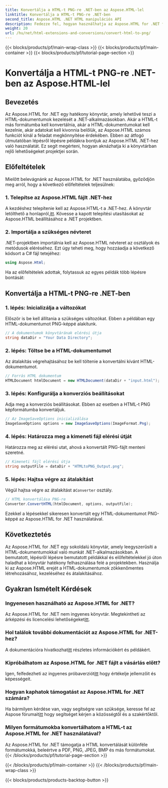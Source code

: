 ```yaml
---
title: Konvertálja a HTML-t PNG-re .NET-ben az Aspose.HTML-lel
linktitle: Konvertálja a HTML-t PNG-re .NET-ben
second_title: Aspose.HTML .NET HTML manipulációs API
description: Fedezze fel, hogyan használhatja az Aspose.HTML for .NET fájlt HTML-dokumentumok manipulálására és konvertálására. Lépésről lépésre útmutató a hatékony .NET fejlesztéshez.
weight: 20
url: /hu/net/html-extensions-and-conversions/convert-html-to-png/
---
```


{{< blocks/products/pf/main-wrap-class >}}
{{< blocks/products/pf/main-container >}}
{{< blocks/products/pf/tutorial-page-section >}}

# Konvertálja a HTML-t PNG-re .NET-ben az Aspose.HTML-lel


## Bevezetés

Az Aspose.HTML for .NET egy hatékony könyvtár, amely lehetővé teszi a HTML-dokumentumok kezelését a .NET-alkalmazásokban. Akár a HTML-t más formátumba kell konvertálnia, akár a HTML-dokumentumokat kell kezelnie, akár adatokat kell kivonnia belőlük, az Aspose.HTML számos funkciót kínál a feladat megkönnyítése érdekében. Ebben az átfogó útmutatóban lépésről lépésre példákra bontjuk az Aspose.HTML .NET-hez való használatát. Ez segít megérteni, hogyan aknázhatja ki a könyvtárban rejlő lehetőségeket projektjei során.

## Előfeltételek

Mielőtt belevágnánk az Aspose.HTML for .NET használatába, győződjön meg arról, hogy a következő előfeltételek teljesülnek:

### 1. Telepítse az Aspose.HTML fájlt .NET-hez

 A kezdéshez telepítenie kell az Aspose.HTML-t a .NET-hez. A könyvtár letölthető a honlapról,[itt](https://releases.aspose.com/html/net/). Kövesse a kapott telepítési utasításokat az Aspose.HTML beállításához a .NET projektben.

### 2. Importálja a szükséges névteret

.NET-projektben importálnia kell az Aspose.HTML névteret az osztályok és metódusok eléréséhez. Ezt úgy teheti meg, hogy hozzáadja a következő kódsort a C# fájl tetejéhez:

```csharp
using Aspose.Html;
```

Ha az előfeltételek adottak, folytassuk az egyes példák több lépésre bontását:

## Konvertálja a HTML-t PNG-re .NET-ben

### 1. lépés: Inicializálja a változókat

Először is be kell állítania a szükséges változókat. Ebben a példában egy HTML-dokumentumot PNG-képpé alakítunk.

```csharp
// A dokumentumok könyvtárának elérési útja
string dataDir = "Your Data Directory";
```

### 2. lépés: Töltse be a HTML-dokumentumot

Az átalakítás végrehajtásához be kell töltenie a konvertálni kívánt HTML-dokumentumot. 

```csharp
// Forrás HTML dokumentum
HTMLDocument htmlDocument = new HTMLDocument(dataDir + "input.html");
```

### 3. lépés: Konfigurálja a konverziós beállításokat

Adja meg a konverziós beállításokat. Ebben az esetben a HTML-t PNG képformátumba konvertáljuk.

```csharp
// Az ImageSaveOptions inicializálása
ImageSaveOptions options = new ImageSaveOptions(ImageFormat.Png);
```

### 4. lépés: Határozza meg a kimeneti fájl elérési útját

Határozza meg az elérési utat, ahová a konvertált PNG-fájlt menteni szeretné.

```csharp
// Kimeneti fájl elérési útja
string outputFile = dataDir + "HTMLtoPNG_Output.png";
```

### 5. lépés: Hajtsa végre az átalakítást

 Végül hajtsa végre az átalakítást a`Converter` osztály.

```csharp
// HTML konvertálása PNG-re
Converter.ConvertHTML(htmlDocument, options, outputFile);
```

Ezekkel a lépésekkel sikeresen konvertált egy HTML-dokumentumot PNG-képpé az Aspose.HTML for .NET használatával.

## Következtetés

Az Aspose.HTML for .NET egy sokoldalú könyvtár, amely leegyszerűsíti a HTML-dokumentumokkal való munkát .NET-alkalmazásokban. A bemutatott, lépésről lépésre bemutatott példákkal és előfeltételekkel jó úton haladhat a könyvtár hatékony felhasználása felé a projektekben. Használja ki az Aspose.HTML erejét a HTML-dokumentumok zökkenőmentes létrehozásához, kezeléséhez és átalakításához.

## Gyakran Ismételt Kérdések

### Ingyenesen használható az Aspose.HTML for .NET?
 Az Aspose.HTML for .NET nem ingyenes könyvtár. Megtekintheti az árképzési és licencelési lehetőségeket[itt](https://purchase.aspose.com/buy).

### Hol találok további dokumentációt az Aspose.HTML for .NET-hez?
 A dokumentációra hivatkozhat[itt](https://reference.aspose.com/html/net/) részletes információkért és példákért.

### Kipróbálhatom az Aspose.HTML for .NET fájlt a vásárlás előtt?
 Igen, felfedezheti az ingyenes próbaverziót[itt](https://releases.aspose.com/) hogy értékelje jellemzőit és képességeit.

### Hogyan kaphatok támogatást az Aspose.HTML for .NET számára?
 Ha bármilyen kérdése van, vagy segítségre van szüksége, keresse fel az Aspose fórumait[itt](https://forum.aspose.com/) hogy segítséget kérjen a közösségtől és a szakértőktől.

### Milyen formátumokba konvertálhatom a HTML-t az Aspose.HTML for .NET használatával?
Az Aspose.HTML for .NET támogatja a HTML konvertálását különféle formátumokká, beleértve a PDF, PNG, JPEG, BMP és más formátumokat.
{{< /blocks/products/pf/tutorial-page-section >}}

{{< /blocks/products/pf/main-container >}}
{{< /blocks/products/pf/main-wrap-class >}}

{{< blocks/products/products-backtop-button >}}
